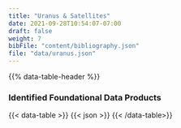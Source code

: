 ```yaml
---
title: "Uranus & Satellites"
date: 2021-09-28T10:54:07-07:00
draft: false
weight: 7
bibFile: "content/bibliography.json"
file: "data/uranus.json"
---
```


{{% data-table-header %}}

### Identified Foundational Data Products
{{< data-table >}}
{{< json >}}
{{< /data-table>}}